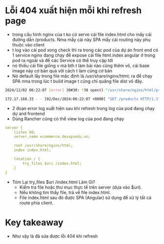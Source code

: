 # Lỗi 404 xuất hiện mỗi khi refresh page
- trong cấu hình nginx của t ko có serve cái file index.html cho mấy cái đường dẫn /products. Nma mấy cái này SPA mấy cái routing này phụ thuộc vào client
- t log vào cái pod xong check thì ra trong các pod của dự án front end có 1 service nginx đang chạy để expose cái file html.index angular ở trong pod ra ngoài và để các Service có thể truy cập tới
- nó thiếu cái file giống v mà bth t làm bài nào cũng thêm vô, cái base image này cơ bản quá với cách t làm cũng cơ bản
- Nó default lấy trong file mặc định là /usr/share/nginx/html; ra để chạy SPA nma trong lúc t build image t cũng chỉ quăng file dist vô đây.

```bash
2024/12/02 06:22:07 [error] 30#30: *38 open() "/usr/share/nginx/html/products" failed (2: No such file or directory), client: 172.17.168.33, server: localhost, request: "GET /products HTTP/1.1", host: "ecommerce.devopsedu.vn"

172.17.168.33 - - [02/Dec/2024:06:22:07 +0000] "GET /products HTTP/1.1" 404 555 "-" "Mozilla/5.0 (Windows NT 10.0; Win64; x64) AppleWebKit/537.36 (KHTML, like Gecko) Chrome/131.0.0.0 Safari/537.36 Edg/131.0.0.0" "192.168.197.33
```
- 2 đoạn error log xuất hiện sau khi refresh trong log của pod đang chạy dự and frontend
- Dùng Rancher cũng có thể view log của pod đang chạy
```yaml
server {
    listen 80;
    server_name ecommerce.devopsedu.vn;

    root /usr/share/nginx/html;
    index index.html;

    location / {
        try_files $uri /index.html;
    }
}
```
- Tóm Lại try_files $uri /index.html Làm Gì?
  + Kiểm tra file hoặc thư mục thực tế trên server (dựa vào $uri).
  + Nếu không tìm thấy file, trả về file index.html.
  + File index.html sau đó được SPA (Angular) sử dụng để xử lý tất cả route phía client.
 
# Key takeaway
- Như vậy là đã sửa được lỗi 404 khi refresh
